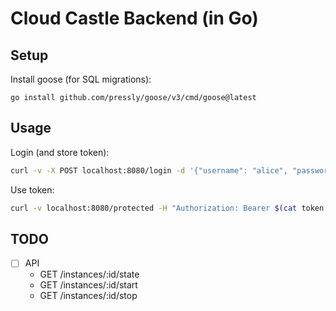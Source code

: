 # Cloud Castle Backend (in Go)

## Setup

Install goose (for SQL migrations):

    go install github.com/pressly/goose/v3/cmd/goose@latest

## Usage

Login (and store token):

```sh
curl -v -X POST localhost:8080/login -d '{"username": "alice", "password": "topsecret"}' | jq -r '.token' > token.txt
```

Use token:

```sh
curl -v localhost:8080/protected -H "Authorization: Bearer $(cat token.txt)"
```

## TODO

- [ ] API
    - GET /instances/:id/state
    - GET /instances/:id/start
    - GET /instances/:id/stop